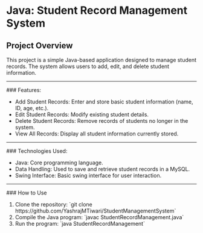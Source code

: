 # Java: Student Record Management System
## Project Overview

This project is a simple Java-based application designed to manage student records. The system allows users to add, edit, and delete student information.
<hr>
### Features:
<ul>
  <li>Add Student Records: Enter and store basic student information (name, ID, age, etc.).</li>
  <li>Edit Student Records: Modify existing student details.</li>
  <li>Delete Student Records: Remove records of students no longer in the system.</li>
  <li>View All Records: Display all student information currently stored.</li>
</ul>
<hr>
### Technologies Used:
<ul>
  <li>Java: Core programming language.</li>
  <li>Data Handling: Used to save and retrieve student records in a MySQL.</li>
  <li>Swing Interface: Basic swing interface for user interaction.</li>
</ul>
<hr>
### How to Use
<ol>
  <li>Clone the repository: `git clone https://github.com/YashrajMTiwari/StudentManagementSystem` </li>
  <li>Compile the Java program: `javac StudentRecordManagement.java`</li>
  <li>Run the program: `java StudentRecordManagement`</li>
</ol>
